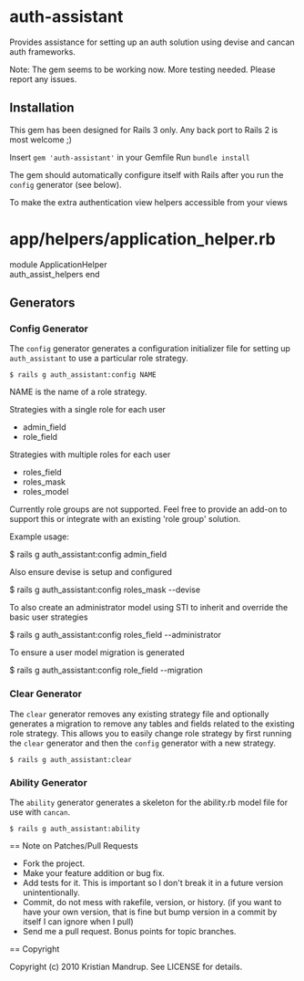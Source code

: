 # auth-assistant #

Provides assistance for setting up an auth solution using devise and cancan auth frameworks.

Note: The gem seems to be working now. More testing needed. Please report any issues.

## Installation ##

This gem has been designed for Rails 3 only. Any back port to Rails 2 is most welcome ;)

Insert `gem 'auth-assistant'` in your Gemfile
Run `bundle install`

The gem should automatically configure itself with Rails after you run the `config` generator (see below).

To make the extra authentication view helpers accessible from your views

# app/helpers/application_helper.rb

module ApplicationHelper       
  auth_assist_helpers
end


## Generators ##

### Config Generator ###

The `config` generator generates a configuration initializer file for setting up `auth_assistant` to use a particular role strategy.

`$ rails g auth_assistant:config NAME`

NAME is the name of a role strategy. 

Strategies with a single role for each user
* admin_field
* role_field

Strategies with multiple roles for each user
* roles_field
* roles_mask
* roles_model

Currently role groups are not supported. Feel free to provide an add-on to support this or integrate with an existing 'role group' solution.  

Example usage:

$ rails g auth_assistant:config admin_field

Also ensure devise is setup and configured

$ rails g auth_assistant:config roles_mask --devise

To also create an administrator model using STI to inherit and override the basic user strategies

$ rails g auth_assistant:config roles_field --administrator

To ensure a user model migration is generated

$ rails g auth_assistant:config role_field --migration


### Clear Generator ###

The `clear` generator removes any existing strategy file and optionally generates a migration to remove any tables and fields related to the existing role strategy.
This allows you to easily change role strategy by first running the `clear` generator and then the `config` generator with a new strategy.

`$ rails g auth_assistant:clear`                              

### Ability Generator ###

The `ability` generator generates a skeleton for the ability.rb model file for use with `cancan`.

`$ rails g auth_assistant:ability`


== Note on Patches/Pull Requests
 
* Fork the project.
* Make your feature addition or bug fix.
* Add tests for it. This is important so I don't break it in a
  future version unintentionally.
* Commit, do not mess with rakefile, version, or history.
  (if you want to have your own version, that is fine but bump version in a commit by itself I can ignore when I pull)
* Send me a pull request. Bonus points for topic branches.

== Copyright

Copyright (c) 2010 Kristian Mandrup. See LICENSE for details.

